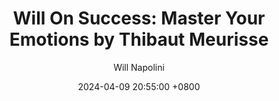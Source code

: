 ---
title: "Will On Success: Master Your Emotions by Thibaut Meurisse"
author: Will Napolini
date: 2024-04-09 20:55:00 +0800
categories: [Mindset, Book-summaries]
tags:
  [
    master-your-emotions,
    thibaut-meurisse,
    emotional-intelligence,
    self-awareness,
    emotional-control,
    mindfulness,
    stress-management,
    personal-growth,
    inner-peace,
    happiness,
    mental-health,
    resilience,
    self-improvement,
    emotional-mastery,
    effective-communication
  ]
image: https://pbs.twimg.com/media/GO11DMxWoAA0Ndd?format=jpg&name=large
alt: "Will On Success: Master Your Emotions by Thibaut Meurisse"
fallback:
  -
  # Replace with the URL of your backup image
  -
  # Replace with the URL of your backup image
---